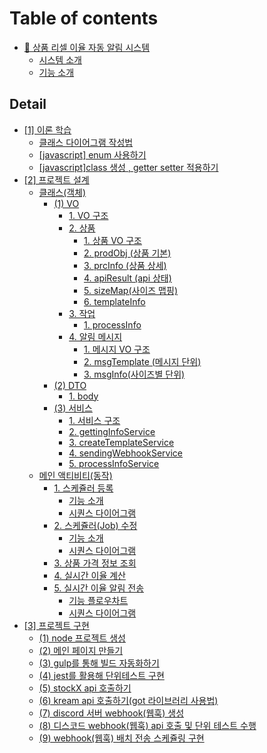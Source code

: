 # Table of contents

* [👟 상품 리셀 이율 자동 알림 시스템](README.md)
  * [시스템 소개](readme/undefined.md)
  * [기능 소개](readme/undefined-1.md)

## Detail

* [\[1\] 이론 학습](<my-role/\[1] 자바스크립트 이론 학습/README.md>)
  * [클래스 다이어그램 작성법](<my-role/\[1] 자바스크립트 이론 학습/undefined.md>)
  * [\[javascript\] enum 사용하기](<detail/\[1] 자바스크립트 이론 학습/javascript-enum.md>)
  * [\[javascript\]class 생성 , getter setter 적용하기](<detail/\[1] 자바스크립트 이론 학습/javascript-class-getter-setter.md>)
* [\[2\] 프로젝트 설계](<my-role/\[2] 프로젝트 설계/README.md>)
  * [클래스(객체)](<my-role/\[2] 프로젝트 설계/undefined/README.md>)
    * [(1) VO](<my-role/\[2] 프로젝트 설계/undefined/(1) VO 설계 및 설계도 작성/README.md>)
      * [1. VO 구조](<my-role/\[2] 프로젝트 설계/undefined/(1) VO 설계 및 설계도 작성/1.-vo.md>)
      * [2. 상품](<my-role/\[2] 프로젝트 설계/undefined/(1) VO 설계 및 설계도 작성/2./README.md>)
        * [1. 상품 VO 구조](<my-role/\[2] 프로젝트 설계/undefined/(1) VO 설계 및 설계도 작성/2./1.-vo.md>)
        * [2. prodObj (상품 기본)](<my-role/\[2] 프로젝트 설계/undefined/(1) VO 설계 및 설계도 작성/2./2.-prodobj.md>)
        * [3. prcInfo (상품 상세)](<my-role/\[2] 프로젝트 설계/undefined/(1) VO 설계 및 설계도 작성/2./3.-prcinfo.md>)
        * [4. apiResult (api 상태)](<my-role/\[2] 프로젝트 설계/undefined/(1) VO 설계 및 설계도 작성/2./4.-apiresult-api.md>)
        * [5. sizeMap(사이즈 맵핑)](<my-role/\[2] 프로젝트 설계/undefined/(1) VO 설계 및 설계도 작성/2./5.-sizemap.md>)
        * [6. templateInfo](<my-role/\[2] 프로젝트 설계/undefined/(1) VO 설계 및 설계도 작성/2./6.-templateinfo.md>)
      * [3. 작업](<my-role/\[2] 프로젝트 설계/undefined/(1) VO 설계 및 설계도 작성/3./README.md>)
        * [1. processInfo](<my-role/\[2] 프로젝트 설계/undefined/(1) VO 설계 및 설계도 작성/3./1.-processinfo.md>)
      * [4. 알림 메시지](<my-role/\[2] 프로젝트 설계/undefined/(1) VO 설계 및 설계도 작성/4./README.md>)
        * [1. 메시지 VO 구조](<my-role/\[2] 프로젝트 설계/undefined/(1) VO 설계 및 설계도 작성/4./1.-vo.md>)
        * [2. msgTemplate (메시지 단위)](<my-role/\[2] 프로젝트 설계/undefined/(1) VO 설계 및 설계도 작성/4./2.-msgtemplate.md>)
        * [3. msgInfo(사이즈별 단위)](<my-role/\[2] 프로젝트 설계/undefined/(1) VO 설계 및 설계도 작성/4./3.-msginfo.md>)
    * [(2) DTO](<my-role/\[2] 프로젝트 설계/undefined/2-dto/README.md>)
      * [1. body](<my-role/\[2] 프로젝트 설계/undefined/2-dto/1.-body.md>)
    * [(3) 서비스](<my-role/\[2] 프로젝트 설계/undefined/(2) 서비스 레이어 모듈화/README.md>)
      * [1. 서비스 구조](<my-role/\[2] 프로젝트 설계/undefined/(2) 서비스 레이어 모듈화/1..md>)
      * [2. gettingInfoService](<my-role/\[2] 프로젝트 설계/undefined/(2) 서비스 레이어 모듈화/2.-gettinginfoservice.md>)
      * [3. createTemplateService](<my-role/\[2] 프로젝트 설계/undefined/(2) 서비스 레이어 모듈화/3.-createtemplateservice.md>)
      * [4. sendingWebhookService](<my-role/\[2] 프로젝트 설계/undefined/(2) 서비스 레이어 모듈화/4.-sendingwebhookservice.md>)
      * [5. processInfoService](<my-role/\[2] 프로젝트 설계/undefined/(2) 서비스 레이어 모듈화/5.-processinfoservice.md>)
  * [메인 액티비티(동작)](<my-role/\[2] 프로젝트 설계/undefined-1/README.md>)
    * [1. 스케쥴러 등록](<my-role/\[2] 프로젝트 설계/undefined-1/1./README.md>)
      * [기능 소개](<my-role/\[2] 프로젝트 설계/undefined-1/1./undefined.md>)
      * [시퀀스 다이어그램](<my-role/\[2] 프로젝트 설계/undefined-1/1./undefined-1.md>)
    * [2. 스케쥴러(Job) 수정](<my-role/\[2] 프로젝트 설계/undefined-1/2.-job/README.md>)
      * [기능 소개](<my-role/\[2] 프로젝트 설계/undefined-1/2.-job/undefined.md>)
      * [시퀀스 다이어그램](<my-role/\[2] 프로젝트 설계/undefined-1/2.-job/undefined-1.md>)
    * [3. 상품 가격 정보 조회](<my-role/\[2] 프로젝트 설계/undefined-1/3..md>)
    * [4. 실시간 이율 계산](<my-role/\[2] 프로젝트 설계/undefined-1/4..md>)
    * [5. 실시간 이율 알림 전송](<my-role/\[2] 프로젝트 설계/undefined-1/5./README.md>)
      * [기능 플로우차트](<my-role/\[2] 프로젝트 설계/undefined-1/5./undefined.md>)
      * [시퀀스 다이어그램](<my-role/\[2] 프로젝트 설계/undefined-1/5./undefined-1.md>)
* [\[3\] 프로젝트 구현](<my-role/\[3] 프로젝트 구현/README.md>)
  * [(1) node 프로젝트 생성](<my-role/\[3] 프로젝트 구현/(1) node 프로젝트 생성.md>)
  * [(2) 메인 페이지 만들기](<my-role/\[3] 프로젝트 구현/(2) bootstrap5 활용해 간단한 ejs 화면 구현.md>)
  * [(3) gulp를 통해 빌드 자동화하기](<my-role/\[3] 프로젝트 구현/(3) gulp를 활용해 프로젝트 띄우기.md>)
  * [(4) jest를 활용해 단위테스트 구현](<my-role/\[3] 프로젝트 구현/(4) jest를 활용해 단위테스트 구현.md>)
  * [(5) stockX api 호출하기](<my-role/\[3] 프로젝트 구현/(5) stockX api 호출과 단위 테스트 구현.md>)
  * [(6) kream api 호출하기(got 라이브러리 사용법)](<my-role/\[3] 프로젝트 구현/(6) kream api 통신 단위 테스트 구현(got 라이브러리 사용법).md>)
  * [(7) discord 서버 webhook(웹훅) 생성](<my-role/\[3] 프로젝트 구현/(7) discord 서버 webhook(웹훅) 생성.md>)
  * [(8) 디스코드 webhook(웹훅) api 호출 및 단위 테스트 수행](<my-role/\[3] 프로젝트 구현/(8) 디스코드 webhook(웹훅) api 호출 및 단위 테스트 수행.md>)
  * [(9) webhook(웹훅) 배치 전송 스케쥴링 구현](<my-role/\[3] 프로젝트 구현/(9) webhook(웹훅) 배치 전송 스케쥴링 구현.md>)
